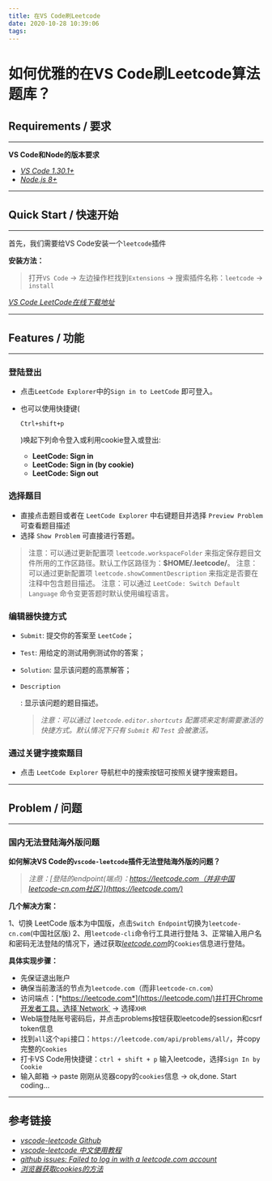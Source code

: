 ```yaml
---
title: 在VS Code刷Leetcode
date: 2020-10-28 10:39:06
tags:
---
```

# 如何优雅的在VS Code刷Leetcode算法题库？

## Requirements / 要求

------

**VS Code和Node的版本要求**

- [*VS Code 1.30.1+*](https://code.visualstudio.com/)
- [*Node.js 8+*](https://nodejs.org/en/)

------

## Quick Start / 快速开始

------

首先，我们需要给VS Code安装一个`leetcode`插件

**安装方法：**

> 打开`VS Code` -> 左边操作栏找到`Extensions` -> 搜索插件名称：`leetcode` -> `install`

[*VS Code LeetCode在线下载地址*](https://marketplace.visualstudio.com/items?itemName=shengchen.vscode-leetcode)

------

## Features / 功能

------

### 登陆登出

- 点击`LeetCode Explorer`中的`Sign in to LeetCode` 即可登入。

- 也可以使用快捷键(

  ```
  Ctrl+shift+p
  ```

  )唤起下列命令登入或利用cookie登入或登出:

  - **LeetCode: Sign in**
  - **LeetCode: Sign in (by cookie)**
  - **LeetCode: Sign out**

### 选择题目

- 直接点击题目或者在 `LeetCode Explorer` 中右键题目并选择 `Preview Problem` 可查看题目描述
- 选择 `Show Problem` 可直接进行答题。

> 注意：可以通过更新配置项 `leetcode.workspaceFolder` 来指定保存题目文件所用的工作区路径。默认工作区路径为：**$HOME/.leetcode/**。
> 注意：可以通过更新配置项 `leetcode.showCommentDescription` 来指定是否要在注释中包含题目描述。
> 注意：可以通过 `LeetCode: Switch Default Language` 命令变更答题时默认使用编程语言。

### 编辑器快捷方式

- `Submit`: 提交你的答案至 `LeetCode`；

- `Test`: 用给定的测试用例测试你的答案；

- `Solution`: 显示该问题的高票解答；

- ```
  Description
  ```

  : 显示该问题的题目描述。

  > *注意：可以通过 `leetcode.editor.shortcuts` 配置项来定制需要激活的快捷方式。默认情况下只有 `Submit` 和 `Test` 会被激活。*

### 通过关键字搜索题目

- 点击 `LeetCode Explorer` 导航栏中的搜索按钮可按照关键字搜索题目。

------

## Problem / 问题

------

### 国内无法登陆海外版问题

**如何解决VS Code的`vscode-leetcode`插件无法登陆海外版的问题？**

> *注意：[登陆的endpoint(端点)：https://leetcode.com（并非中国leetcode-cn.com社区）](https://leetcode.com/)*

**几个解决方案：**

1、切换 LeetCode 版本为中国版，点击`Switch Endpoint`切换为`leetcode-cn.com`(中国社区版)
2、用`leetcode-cli`命令行工具进行登陆
3、正常输入用户名和密码无法登陆的情况下，通过获取[*leetcode.com*](https://leetcode.com/)的`Cookies`信息进行登陆。

**具体实现步骤：**

- 先保证退出账户
- 确保当前激活的节点为`leetcode.com`（而非`leetcode-cn.com`）
- 访问端点：[*https://leetcode.com*](https://leetcode.com/)并打开Chrome开发者工具，选择`Network` -> 选择`XHR`
- Web端登陆账号密码后，并点击problems按钮获取leetcode的session和csrf token信息
- 找到`all`这个`api`接口：`https://leetcode.com/api/problems/all/`，并copy完整的`Cookies`
- 打卡VS Code用快捷键：`ctrl + shift + p` 输入leetcode，选择`Sign In by Cookie`
- 输入邮箱 -> paste 刚刚从览器copy的`cookies`信息 -> ok,done. Start coding…

------

## 参考链接

- [*vscode-leetcode Github*](https://github.com/jdneo/vscode-leetcode)
- [*vscode-leetcode 中文使用教程*](https://github.com/jdneo/vscode-leetcode/blob/master/docs/README_zh-CN.md)
- [*github issues: Failed to log in with a leetcode.com account*](https://github.com/jdneo/vscode-leetcode/issues/478)
- [*浏览器获取cookies的方法*](https://github.com/jdneo/vscode-leetcode/issues/478)

